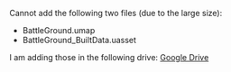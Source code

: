 Cannot add the following two files (due to the large size):

- BattleGround.umap
- BattleGround_BuiltData.uasset

I am adding those in the following drive: [Google Drive](https://drive.google.com/open?id=1tV3oh7HNpcmbmG4deUq8pxqC01XOIMAt)
